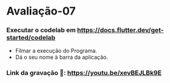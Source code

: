 # Avaliação-07
### Executar o codelab em https://docs.flutter.dev/get-started/codelab
- Filmar a execução do Programa.
- Dá o seu nome à barra da aplicação.
### Link da gravação 🎥: https://youtu.be/xevBEJLBk9E
